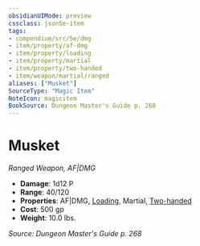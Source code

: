 ```yaml
---
obsidianUIMode: preview
cssclass: json5e-item
tags:
- compendium/src/5e/dmg
- item/property/af-dmg
- item/property/loading
- item/property/martial
- item/property/two-handed
- item/weapon/martial/ranged
aliases: ["Musket"]
SourceType: "Magic Item"
NoteIcon: magicitem
BookSource: Dungeon Master's Guide p. 268
---
```

# Musket
*Ranged Weapon, AF|DMG*  

- **Damage**: 1d12 P
- **Range**: 40/120
- **Properties**: AF|DMG, [Loading](/3-Mechanics/CLI/rules/item-properties.md#Loading), Martial, [Two-handed](/3-Mechanics/CLI/rules/item-properties.md#Two-handed)
- **Cost**: 500 gp
- **Weight**: 10.0 lbs.

*Source: Dungeon Master's Guide p. 268*